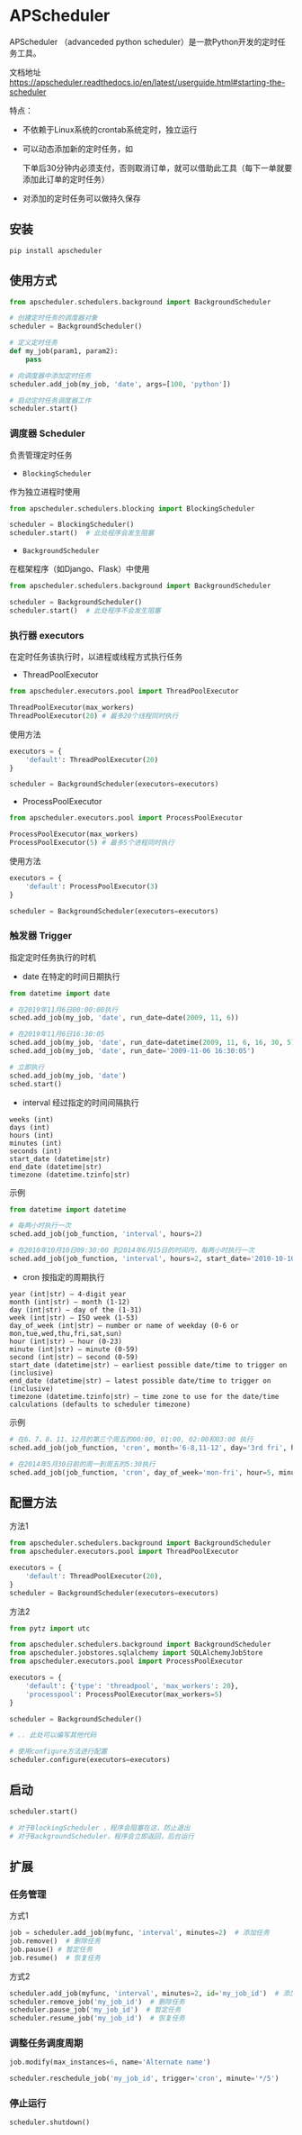 # APScheduler

APScheduler （advanceded python scheduler）是一款Python开发的定时任务工具。

文档地址 https://apscheduler.readthedocs.io/en/latest/userguide.html#starting-the-scheduler

特点：

- 不依赖于Linux系统的crontab系统定时，独立运行

- 可以动态添加新的定时任务，如

    下单后30分钟内必须支付，否则取消订单，就可以借助此工具（每下一单就要添加此订单的定时任务）

- 对添加的定时任务可以做持久保存

## 安装

```shell
pip install apscheduler
```

## 使用方式

```python
from apscheduler.schedulers.background import BackgroundScheduler

# 创建定时任务的调度器对象
scheduler = BackgroundScheduler()

# 定义定时任务
def my_job(param1, param2):
    pass

# 向调度器中添加定时任务
scheduler.add_job(my_job, 'date', args=[100, 'python'])

# 启动定时任务调度器工作
scheduler.start()
```

### 调度器 Scheduler

负责管理定时任务

- `BlockingScheduler`

作为独立进程时使用

```python
from apscheduler.schedulers.blocking import BlockingScheduler

scheduler = BlockingScheduler()
scheduler.start()  # 此处程序会发生阻塞
```

- `BackgroundScheduler`

在框架程序（如Django、Flask）中使用

```python
from apscheduler.schedulers.background import BackgroundScheduler

scheduler = BackgroundScheduler()
scheduler.start()  # 此处程序不会发生阻塞
```

### 执行器 executors

在定时任务该执行时，以进程或线程方式执行任务

- ThreadPoolExecutor

```python
from apscheduler.executors.pool import ThreadPoolExecutor

ThreadPoolExecutor(max_workers)  
ThreadPoolExecutor(20) # 最多20个线程同时执行
```

使用方法

```python
executors = {
    'default': ThreadPoolExecutor(20)
}

scheduler = BackgroundScheduler(executors=executors)
```

- ProcessPoolExecutor

```python
from apscheduler.executors.pool import ProcessPoolExecutor

ProcessPoolExecutor(max_workers)
ProcessPoolExecutor(5) # 最多5个进程同时执行
```

使用方法

```python
executors = {
    'default': ProcessPoolExecutor(3)
}

scheduler = BackgroundScheduler(executors=executors)
```

### 触发器 Trigger

指定定时任务执行的时机

- date 在特定的时间日期执行

```python
from datetime import date

# 在2019年11月6日00:00:00执行
sched.add_job(my_job, 'date', run_date=date(2009, 11, 6))

# 在2019年11月6日16:30:05
sched.add_job(my_job, 'date', run_date=datetime(2009, 11, 6, 16, 30, 5))
sched.add_job(my_job, 'date', run_date='2009-11-06 16:30:05')

# 立即执行
sched.add_job(my_job, 'date')  
sched.start()
```

- interval 经过指定的时间间隔执行
```
weeks (int)
days (int) 
hours (int) 
minutes (int) 
seconds (int)
start_date (datetime|str) 
end_date (datetime|str) 
timezone (datetime.tzinfo|str) 
```
示例
```python
from datetime import datetime

# 每两小时执行一次
sched.add_job(job_function, 'interval', hours=2)

# 在2010年10月10日09:30:00 到2014年6月15日的时间内，每两小时执行一次
sched.add_job(job_function, 'interval', hours=2, start_date='2010-10-10 09:30:00', end_date='2014-06-15 11:00:00')
```

- cron 按指定的周期执行
```
year (int|str) – 4-digit year
month (int|str) – month (1-12)
day (int|str) – day of the (1-31)
week (int|str) – ISO week (1-53)
day_of_week (int|str) – number or name of weekday (0-6 or mon,tue,wed,thu,fri,sat,sun)
hour (int|str) – hour (0-23)
minute (int|str) – minute (0-59)
second (int|str) – second (0-59)
start_date (datetime|str) – earliest possible date/time to trigger on (inclusive)
end_date (datetime|str) – latest possible date/time to trigger on (inclusive)
timezone (datetime.tzinfo|str) – time zone to use for the date/time calculations (defaults to scheduler timezone)
```
示例
```python
# 在6、7、8、11、12月的第三个周五的00:00, 01:00, 02:00和03:00 执行
sched.add_job(job_function, 'cron', month='6-8,11-12', day='3rd fri', hour='0-3')

# 在2014年5月30日前的周一到周五的5:30执行
sched.add_job(job_function, 'cron', day_of_week='mon-fri', hour=5, minute=30, end_date='2014-05-30')
```

## 配置方法

方法1

```python
from apscheduler.schedulers.background import BackgroundScheduler
from apscheduler.executors.pool import ThreadPoolExecutor

executors = {
    'default': ThreadPoolExecutor(20),
}
scheduler = BackgroundScheduler(executors=executors)
```

方法2

```python
from pytz import utc

from apscheduler.schedulers.background import BackgroundScheduler
from apscheduler.jobstores.sqlalchemy import SQLAlchemyJobStore
from apscheduler.executors.pool import ProcessPoolExecutor

executors = {
    'default': {'type': 'threadpool', 'max_workers': 20},
    'processpool': ProcessPoolExecutor(max_workers=5)
}

scheduler = BackgroundScheduler()

# .. 此处可以编写其他代码

# 使用configure方法进行配置
scheduler.configure(executors=executors)
```

## 启动

```python
scheduler.start()

# 对于BlockingScheduler ，程序会阻塞在这，防止退出
# 对于BackgroundScheduler，程序会立即返回，后台运行
```

## 扩展

### 任务管理

方式1

```python
job = scheduler.add_job(myfunc, 'interval', minutes=2)  # 添加任务
job.remove()  # 删除任务
job.pause() # 暂定任务
job.resume()  # 恢复任务
```

方式2

```python
scheduler.add_job(myfunc, 'interval', minutes=2, id='my_job_id')  # 添加任务    
scheduler.remove_job('my_job_id')  # 删除任务
scheduler.pause_job('my_job_id')  # 暂定任务
scheduler.resume_job('my_job_id')  # 恢复任务
```

### 调整任务调度周期

```python
job.modify(max_instances=6, name='Alternate name')

scheduler.reschedule_job('my_job_id', trigger='cron', minute='*/5')
```

### 停止运行

```python
scheduler.shutdown()
```